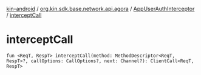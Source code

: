 [kin-android](../../index.md) / [org.kin.sdk.base.network.api.agora](../index.md) / [AppUserAuthInterceptor](index.md) / [interceptCall](./intercept-call.md)

# interceptCall

`fun <ReqT, RespT> interceptCall(method: MethodDescriptor<ReqT, RespT>?, callOptions: CallOptions?, next: Channel?): ClientCall<ReqT, RespT>`
